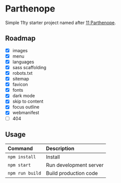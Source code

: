 # Parthenope
Simple 11ty starter project named after [11 Parthenope](https://en.wikipedia.org/wiki/11_Parthenope).

## Roadmap
- [x] images
- [x] menu
- [x] languages
- [x] sass scaffolding
- [x] robots.txt
- [x] sitemap
- [x] favicon
- [x] fonts
- [x] dark mode
- [x] skip to content
- [x] focus outline
- [x] webmanifest
- [ ] 404

## Usage
| Command | Description |
| :--- | :--- |
| `npm install` | Install |
| `npm start` | Run development server |
| `npm run build` | Build production code |

